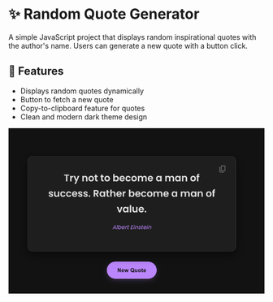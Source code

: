 # ✨ Random Quote Generator

A simple JavaScript project that displays random inspirational quotes with the author's name. Users can generate a new quote with a button click.

## 🚀 Features

- Displays random quotes dynamically
- Button to fetch a new quote
- Copy-to-clipboard feature for quotes
- Clean and modern dark theme design

![App Screenshot](./Screenshot%20From%202025-07-29%2017-01-51.png)
